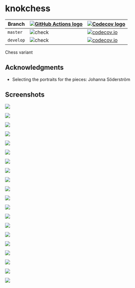 # knokchess

Branch     |[![GitHub Actions logo](images/GitHubActions.png)](https://github.com/richelbilderbeek/knokchess/actions) |[![Codecov logo](images/Codecov.png)](https://www.codecov.io)
-----------|----------------------------------------------------------------------------------------------------------|-------------------------------------------------------------------------------------------------------------------------------------------------------
`master`   |![check](https://github.com/richelbilderbeek/knokchess/workflows/check/badge.svg?branch=master)           |[![codecov.io](https://codecov.io/github/richelbilderbeek/knokchess/coverage.svg?branch=master)](https://codecov.io/github/richelbilderbeek/knokchess/branch/master)
`develop`  |![check](https://github.com/richelbilderbeek/knokchess/workflows/check/badge.svg?branch=develop)          |[![codecov.io](https://codecov.io/github/richelbilderbeek/knokchess/coverage.svg?branch=develop)](https://codecov.io/github/richelbilderbeek/knokchess/branch/develop)

Chess variant

## Acknowledgments

 * Selecting the portraits for the pieces: Johanna Söderström

## Screenshots

![](screenshots/20220717_1.png)

![](screenshots/20220716_1.png)

![](screenshots/20220715_1.png)

![](screenshots/20220714_4.png)

![](screenshots/20220714_3.png)

![](screenshots/20220714_2.png)

![](screenshots/20220714_1.png)

![](screenshots/20220713_3.png)

![](screenshots/20220713_2.png)

![](screenshots/20220713_1.png)

![](screenshots/20220712_6.png)

![](screenshots/20220712_5.png)

![](screenshots/20220712_4.png)

![](screenshots/20220712_3.png)

![](screenshots/20220712_2.png)

![](screenshots/20220712_1.png)

![](screenshots/20220711_4.png)

![](screenshots/20220711_3.png)

![](screenshots/20220711_2.png)

![](screenshots/20220711_1.png)
